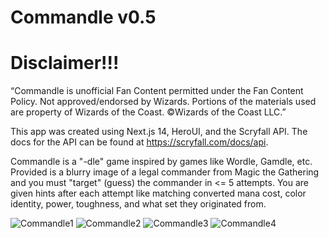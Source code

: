 # Commandle v0.5

# Disclaimer!!!
“Commandle is unofficial Fan Content permitted under the Fan Content Policy. Not approved/endorsed by Wizards. Portions of the materials used are property of Wizards of the Coast. ©Wizards of the Coast LLC.”

This app was created using Next.js 14, HeroUI, and the Scryfall API. The docs for the API can be found at https://scryfall.com/docs/api.

Commandle is a "-dle" game inspired by games like Wordle, Gamdle, etc. Provided is a blurry image of a legal commander from Magic the Gathering and you must "target" (guess) the commander in <= 5 attempts. 
You are given hints after each attempt like matching converted mana cost, color identity, power, toughness, and what set they originated from.

![Commandle1](https://github.com/user-attachments/assets/7901e2fa-3c48-41ae-a27d-bcea58fd2b67)
![Commandle2](https://github.com/user-attachments/assets/12d0642e-7f27-445f-8191-dd630f585d5e)
![Commandle3](https://github.com/user-attachments/assets/717c6eb9-d3a2-4165-9bb7-7d4c470bcc89)
![Commandle4](https://github.com/user-attachments/assets/1d61eb39-a288-429d-8c35-e1a89adda38a)
